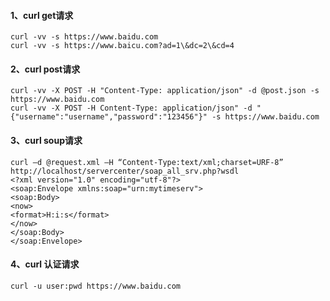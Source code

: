 #### 1、curl get请求
```shell
curl -vv -s https://www.baidu.com
curl -vv -s https://www.baicu.com?ad=1\&dc=2\&cd=4
```
#### 2、curl post请求
```shell
curl -vv -X POST -H "Content-Type: application/json" -d @post.json -s https://www.baidu.com
curl -vv -X POST -H Content-Type: application/json" -d "{"username":"username","password":"123456"}" -s https://www.baidu.com
```
#### 3、curl soup请求
```shell
curl –d @request.xml –H “Content-Type:text/xml;charset=URF-8” http://localhost/servercenter/soap_all_srv.php?wsdl
<?xml version="1.0" encoding="utf-8"?>
<soap:Envelope xmlns:soap="urn:mytimeserv">
<soap:Body>
<now>
<format>H:i:s</format>
</now>
</soap:Body>
</soap:Envelope>
```
#### 4、curl 认证请求
```shell
curl -u user:pwd https://www.baidu.com
```

